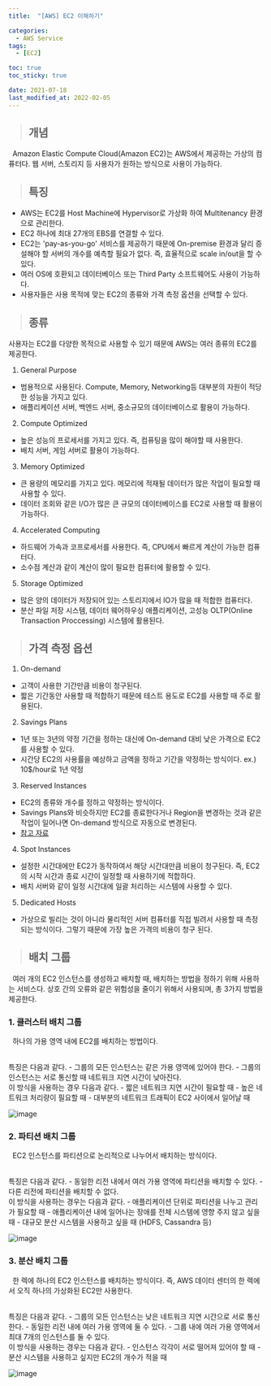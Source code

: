 ```yaml
---
title:  "[AWS] EC2 이해하기"

categories:
  - AWS Service
tags:
  - [EC2]

toc: true
toc_sticky: true

date: 2021-07-18
last_modified_at: 2022-02-05
---
```




> ## 개념

&nbsp; Amazon Elastic Compute Cloud(Amazon EC2)는 AWS에서 제공하는 가상의 컴퓨터다. 웹 서버, 스토리지 등 사용자가 원하는 방식으로 사용이 가능하다.

> ## 특징

- AWS는 EC2를 Host Machine에 Hypervisor로 가상화 하여 Multitenancy 환경으로 관리한다.
- EC2 하나에 최대 27개의 EBS를 연결할 수 있다.
- EC2는 'pay-as-you-go' 서비스를 제공하기 때문에 On-premise 환경과 달리 증설해야 할 서버의 개수를 예측할 필요가 없다. 즉, 효율적으로 scale in/out을 할 수 있다.
- 여러 OS에 호환되고 데이터베이스 또는 Third Party 소프트웨어도 사용이 가능하다.
- 사용자들은 사용 목적에 맞는 EC2의 종류와 가격 측정 옵션을 선택할 수 있다.

> ## 종류

사용자는 EC2를 다양한 목적으로 사용할 수 있기 때문에 AWS는 여러 종류의 EC2를 제공한다.

1. General Purpose
- 범용적으로 사용된다. Compute, Memory, Networking등 대부분의 자원이 적당한 성능을 가지고 있다.
- 애플리케이션 서버, 백엔드 서버, 중소규모의 데이터베이스로 활용이 가능하다.

2. Compute Optimized
- 높은 성능의 프로세서를 가지고 있다. 즉, 컴퓨팅을 많이 해야할 때 사용한다.
- 배치 서버, 게임 서버로 활용이 가능하다.

3. Memory Optimized
- 큰 용량의 메모리를 가지고 있다. 메모리에 적재될 데이터가 많은 작업이 필요할 때 사용할 수 있다.
- 데이터 조회와 같은 I/O가 많은 큰 규모의 데이터베이스를 EC2로 사용할 때 활용이 가능하다.

4. Accelerated Computing
- 하드웨어 가속과 코프로세서를 사용한다. 즉, CPU에서 빠르게 계산이 가능한 컴퓨터다.
- 소수점 계산과 같이 계산이 많이 필요한 컴퓨터에 활용할 수 있다.

5. Storage Optimized
- 많은 양의 데이터가 저장되어 있는 스토리지에서 IO가 많을 때 적합한 컴퓨터다.
- 분산 파일 저장 시스템, 데이터 웨어하우싱 애플리케이션, 고성능 OLTP(Online Transaction Proccessing) 시스템에 활용된다.

> ## 가격 측정 옵션

1. On-demand
- 고객이 사용한 기간만큼 비용이 청구된다.
- 짧은 기간동안 사용할 때 적합하기 때문에 테스트 용도로 EC2를 사용할 때 주로 활용된다.

2. Savings Plans
- 1년 또는 3년의 약정 기간을 정하는 대신에 On-demand 대비 낮은 가격으로 EC2를 사용할 수 있다.
- 시간당 EC2의 사용률을 예상하고 금액을 정하고 기간을 약정하는 방식이다. ex.) 10$/hour로 1년 약정

3. Reserved Instances
- EC2의 종류와 개수를 정하고 약정하는 방식이다.
- Savings Plans와 비슷하지만 EC2를 종료한다거나 Region을 변경하는 것과 같은 작업이 일어나면 On-demand 방식으로 자동으로 변경된다.
- [참고 자료](https://www.cloudhealthtech.com/blog/reserved-instances-vs-aws-saving-plans)

4. Spot Instances
- 설정한 시간대에만 EC2가 동작하여서 해당 시간대만큼 비용이 청구된다. 즉, EC2의 시작 시간과 종료 시간이 일정할 때 사용하기에 적합하다.
- 배치 서버와 같이 일정 시간대에 일괄 처리하는 시스템에 사용할 수 있다.

5. Dedicated Hosts
- 가상으로 빌리는 것이 아니라 물리적인 서버 컴퓨터를 직접 빌려서 사용할 때 측정 되는 방식이다. 그렇기 때문에 가장 높은 가격의 비용이 청구 된다.

> ## 배치 그룹

&nbsp; 여러 개의 EC2 인스턴스를 생성하고 배치할 때, 배치하는 방법을 정하기 위해 사용하는 서비스다. 상호 간의 오류와 같은 위험성을 줄이기 위해서 사용되며, 총 3가지 방법을 제공한다.

### 1. 클러스터 배치 그룹

&nbsp; 하나의 가용 영역 내에 EC2를 배치하는 방법이다.

<br>
특징은 다음과 같다.
- 그룹의 모든 인스턴스는 같은 가용 영역에 있어야 한다.
- 그룹의 인스턴스는 서로 통신할 때 네트워크 지연 시간이 낮아진다.

<br>
이 방식을 사용하는 경우 다음과 같다.
- 짧은 네트워크 지연 시간이 필요할 때
- 높은 네트워크 처리량이 필요할 때
- 대부분의 네트워크 트래픽이 EC2 사이에서 일어날 때

![image](https://user-images.githubusercontent.com/49023663/162223977-d4a29e50-f449-4935-92fe-68463e3a7934.png)


### 2. 파티션 배치 그룹

&nbsp; EC2 인스턴스를 파티션으로 논리적으로 나누어서 배치하는 방식이다.

<br>
특징은 다음과 같다.
- 동일한 리전 내에서 여러 가용 영역에 파티션을 배치할 수 있다.
- 다른 리전에 파티션을 배치할 수 없다.

<br>
이 방식을 사용하는 경우는 다음과 같다.
- 애플리케이션 단위로 파티션을 나누고 관리가 필요할 때
- 애플리케이션 내에 일어나는 장애를 전체 시스템에 영향 주지 않고 싶을 때
- 대규모 분산 시스템을 사용하고 싶을 때 (HDFS, Cassandra 등)

![image](https://user-images.githubusercontent.com/49023663/162224043-d9ece6a8-1593-454d-b910-06e3581569d7.png)

### 3. 분산 배치 그룹

&nbsp; 한 렉에 하나의 EC2 인스턴스를 배치하는 방식이다. 즉, AWS 데이터 센터의 한 렉에서 오직 하나의 가상화된 EC2만 사용한다.

<br>
특징은 다음과 같다.
- 그룹의 모든 인스턴스는 낮은 네트워크 지연 시간으로 서로 통신한다.
- 동일한 리전 내에 여러 가용 영역에 둘 수 있다.
- 그룹 내에 여러 가용 영역에서 최대 7개의 인스턴스를 둘 수 있다.

<br>
이 방식을 사용하는 경우는 다음과 같다.
- 인스턴스 각각이 서로 떨어져 있어야 할 때
- 분산 시스템을 사용하고 싶지만 EC2의 개수가 적을 때

![image](https://user-images.githubusercontent.com/49023663/162224072-20dd2d6d-a393-4ff3-888f-73808e08b5e0.png)
